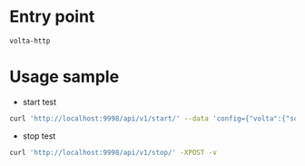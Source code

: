 # Entry point
`volta-http`

# Usage sample
* start test
```bash
curl 'http://localhost:9998/api/v1/start/' --data 'config={"volta":{"source":"/dev/cu.wchusbserial1420","type":"500hz"}}' -v
```
* stop test
```bash
curl 'http://localhost:9998/api/v1/stop/' -XPOST -v
```



